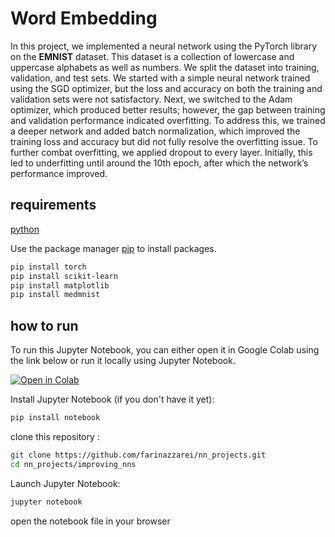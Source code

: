 # Word Embedding

In this project, we implemented a neural network using the PyTorch library on the **EMNIST** dataset. This dataset is a
collection of lowercase and uppercase alphabets as well as numbers. We split the dataset into training, validation,
and test sets. We started with a simple neural network trained using the SGD optimizer, but the loss and accuracy on both
the training and validation sets were not satisfactory. Next, we switched to the Adam optimizer, which produced better
results; however, the gap between training and validation performance indicated overfitting. To address this, we trained
a deeper network and added batch normalization, which improved the training loss and accuracy but did not fully resolve
the overfitting issue. To further combat overfitting, we applied dropout to every layer. Initially, this led to underfitting
until around the 10th epoch, after which the network’s performance improved.


## requirements
[python](https://www.python.org/downloads/)

Use the package manager [pip](https://pip.pypa.io/en/stable/) to install packages.

```bash
pip install torch
pip install scikit-learn
pip install matplotlib
pip install medmnist
```

## how to run
To run this Jupyter Notebook, you can either open it in Google Colab using the link below or run it locally using Jupyter Notebook.

[![Open in Colab](https://colab.research.google.com/assets/colab-badge.svg)](https://colab.research.google.com/github/farinazzarei/nn_projects/blob/main/improving_nns/improving_nns.ipynb)

Install Jupyter Notebook (if you don't have it yet):

```bash
pip install notebook
```
clone this repository :
```bash
git clone https://github.com/farinazzarei/nn_projects.git
cd nn_projects/improving_nns
```
Launch Jupyter Notebook:
```bash
jupyter notebook
```
open the notebook file in your browser 
